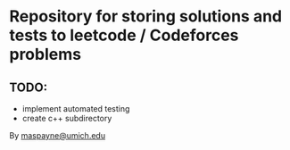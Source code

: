 # Repository for storing solutions and tests to leetcode / Codeforces problems

## TODO:
 - implement automated testing
 - create c++ subdirectory

By maspayne@umich.edu
